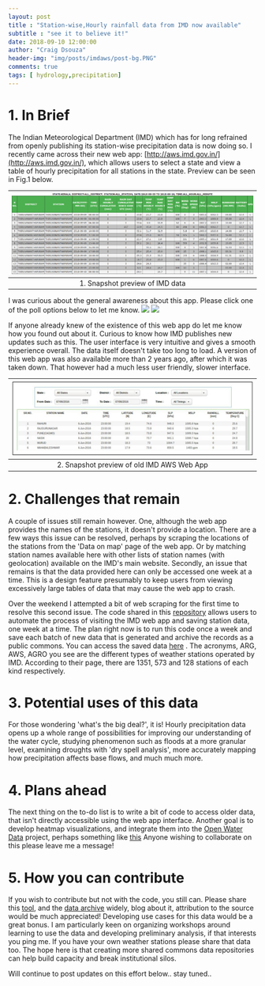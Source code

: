 ```yaml
---
layout: post
title : "Station-wise,Hourly rainfall data from IMD now available"
subtitle : "see it to believe it!"
date: 2018-09-10 12:00:00
author: "Craig Dsouza"
header-img: "img/posts/imdaws/post-bg.PNG"
comments: true
tags: [ hydrology,precipitation]
---
```


# 1. In Brief
The Indian Meteorological Department (IMD) which has for long refrained from openly publishing its station-wise precipitation data is now doing so.
I recently came across their new web app: [http://aws.imd.gov.in/](http://aws.imd.gov.in/), which allows users to select a state and view a
table of hourly precipitation for all stations in the state. Preview can be seen in Fig.1 below.  

|![Preview of IMD AWS Web App](/img/posts/imdaws/data-preview.PNG)|
|:--:|
| 1. Snapshot preview of IMD data |

I was curious about the general awareness about this app. Please click one of the poll options below to let me know.
[![](https://api.gh-polls.com/poll/01CQ3KY00X06Z0474GKXT7FZXQ/I%20knew%20about%20the%20IMD%20AWS%20web%20app)](https://api.gh-polls.com/poll/01CQ3KY00X06Z0474GKXT7FZXQ/I%20knew%20about%20the%20IMD%20AWS%20web%20app/vote)
[![](https://api.gh-polls.com/poll/01CQ3KY00X06Z0474GKXT7FZXQ/I%20didn't%20know%20about%20it)](https://api.gh-polls.com/poll/01CQ3KY00X06Z0474GKXT7FZXQ/I%20didn't%20know%20about%20it/vote)

If anyone already knew of the existence of this web app do let me know how you found out about it. Curious to know how IMD publishes new updates such as this.
The user interface is very intuitive and gives a smooth experience overall. The data itself doesn't take too long to load. A version of this
web app was also available more than 2 years ago, after which it was taken down. That however had a much less user friendly, slower interface.

|![Preview of Old IMD AWS Web App](/img/posts/imdaws/old-imdaws.png)|
|:--:|
| 2. Snapshot preview of old IMD AWS Web App |

# 2. Challenges that remain
A couple of issues still remain however. One, although the web app provides the names of the stations, it doesn't provide a location. There are a few
ways this issue can be resolved, perhaps by scraping the locations of the stations from the 'Data on map' page of the web app. Or by matching station names
available here with other lists of station names (with geolocation) available on the IMD's main website. Secondly, an issue that remains is that the data 
provided here can only be accessed one week at a time. This is a design feature presumably to keep users from viewing excessively large tables of data that
may cause the web app to crash. 

Over the weekend I attempted a bit of web scraping for the first time to resolve this second issue. The code shared in this 
[repository](https://github.com/craigdsouza/getRainfallData) allows users to automate the process of visiting the IMD web app and saving station data, 
one week at a time. The plan right now is to run this code once a week and save each batch of new data that is generated and archive the records as a public 
commons. You can access the saved data [here](https://github.com/craigdsouza/getRainfallData/tree/master/data) . The acronyms, ARG, AWS, AGRO you see are 
the different types of weather stations operated by IMD. According to their page, there are 1351, 573 and 128 stations of each kind respectively.

# 3. Potential uses of this data
For those wondering 'what's the big deal?', it is! Hourly precipitation data opens up a whole range of possibilities for improving our understanding of the water
cycle, studying phenomenon such as floods at a more granular level, examining droughts with 'dry spell analysis', more accurately mapping how precipitation affects
base flows, and much much more.

# 4. Plans ahead
The next thing on the to-do list is to write a bit of code to access older data, that isn't directly accessible using the web app interface. Another goal is to
develop heatmap visualizations, and integrate them into the [Open Water Data](http://water-data-web-app.appspot.com/) project, perhaps something like 
[this](https://www.patrick-wied.at/static/heatmapjs/) Anyone wishing to collaborate on this please leave me a message! 

# 5. How you can contribute
If you wish to contribute but not with the code, you still can. Please share this [tool](http://aws.imd.gov.in/), and the [data archive](https://github.com/craigdsouza/getRainfallData/tree/master/data)
widely, blog about it, attribution to the source would be much appreciated! Developing use cases for this data would be a great bonus. I am particularly keen on organizing 
workshops around learning to use the data and developing preliminary analysis, if that interests you ping me. If you have your own weather stations please share that data too. 
The hope here is that creating more shared commons data repositories can help build capacity and break institutional silos.

Will continue to post updates on this effort below.. stay tuned..


